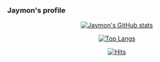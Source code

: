 ### Jaymon's profile

<!--
**stomx/stomx** is a ✨ _special_ ✨ repository because its `README.md` (this file) appears on your GitHub profile.

Here are some ideas to get you started:

- 🔭 I’m currently working on ...
- 🌱 I’m currently learning ...
- 👯 I’m looking to collaborate on ...
- 🤔 I’m looking for help with ...
- 💬 Ask me about ...
- 📫 How to reach me: ...
- 😄 Pronouns: ...
- ⚡ Fun fact: ...
-->
<div style="text-align:center;">

  [![Jaymon's GitHub stats](https://github-readme-stats.vercel.app/api?username=stomx&count_private=true&show_icons=true&theme=codeSTACKr)](#)

<!--   [![Jaymon's wakatime stats](https://github-readme-stats.vercel.app/api/wakatime?username=stomx)](#) -->

  [![Top Langs](https://github-readme-stats.vercel.app/api/top-langs/?username=stomx&layout=compact&theme=codeSTACKr)](#)
  
  [![Hits](https://hits.seeyoufarm.com/api/count/incr/badge.svg?url=https%3A%2F%2Fgithub.com%2Fstomx%2Fhit-counter&count_bg=%2379C83D&title_bg=%23555555&icon=&icon_color=%23E7E7E7&title=hits&edge_flat=false)](https://hits.seeyoufarm.com)

</div>
